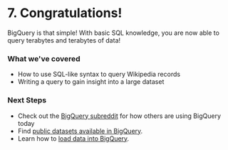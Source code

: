 # 7. Congratulations!
BigQuery is that simple! With basic SQL knowledge, you are now able to query terabytes and terabytes of data!

### What we've covered

*   How to use SQL-like syntax to query Wikipedia records
*   Writing a query to gain insight into a large dataset

### Next Steps

*   Check out the [BigQuery subreddit](https://www.reddit.com/r/bigquery) for how others are using BigQuery today
*   Find [public datasets available in BigQuery](https://cloud.google.com/bigquery/public-data/).
*   Learn how to [load data into BigQuery](https://cloud.google.com/bigquery/loading-data).
